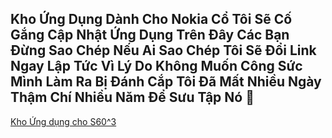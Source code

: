 ## Kho Ứng Dụng Dành Cho Nokia Cổ Tôi Sẽ Cố Gắng Cập Nhật Ứng Dụng Trên Đây Các Bạn Đừng Sao Chép Nếu Ai Sao Chép Tôi Sẽ Đổi Link Ngay Lập Tức Vì Lý Do Không Muốn Công Sức Mình Làm Ra Bị Đánh Cắp Tôi Đã Mất Nhiều Ngày Thậm Chí Nhiều Năm Để Sưu Tập Nó 🙂

[Kho Ứng dụng cho S60^3](https://mega.nz/folder/wnQkiSKD#vnJZyBYYbpJtfLMr2U69KQ/folder/gv4SFSxR)
